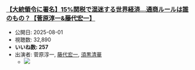 ### [【大統領令に署名】15%関税で混迷する世界経済...通商ルールは誰のもの？【菅原淳一&藤代宏一】](https://www.youtube.com/watch?v=1fRj3pR4oag)
-   公開日: 2025-08-01
-   視聴数: 32,890
-   **いいね数: 257**
-   出演者: 菅原淳一, [藤代宏一](/rehacq_fan/people/藤代宏一 "wikilink"), [須黒清華](/rehacq_fan/people/須黒清華 "wikilink")
    - [![](https://img.youtube.com/vi/1fRj3pR4oag/hqdefault.jpg)](https://www.youtube.com/watch?v=1fRj3pR4oag)

